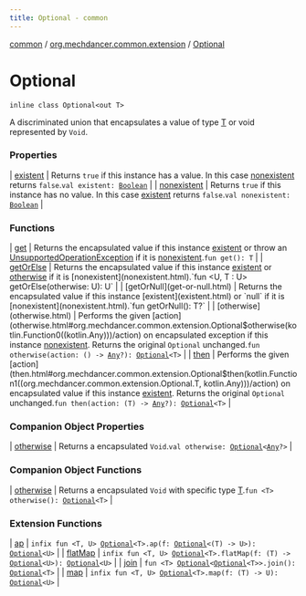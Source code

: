 ```yaml
---
title: Optional - common
---
```


[common](../../index.html) / [org.mechdancer.common.extension](../index.html) / [Optional](./index.html)

# Optional

`inline class Optional<out T>`

A discriminated union that encapsulates a value of type [T](index.html#T)
or void represented by `Void`.

### Properties

| [existent](existent.html) | Returns `true` if this instance has a value. In this case [nonexistent](nonexistent.html) returns `false`.`val existent: `[`Boolean`](https://kotlinlang.org/api/latest/jvm/stdlib/kotlin/-boolean/index.html) |
| [nonexistent](nonexistent.html) | Returns `true` if this instance has no value. In this case [existent](existent.html) returns `false`.`val nonexistent: `[`Boolean`](https://kotlinlang.org/api/latest/jvm/stdlib/kotlin/-boolean/index.html) |

### Functions

| [get](get.html) | Returns the encapsulated value if this instance [existent](existent.html) or throw an [UnsupportedOperationException](https://kotlinlang.org/api/latest/jvm/stdlib/kotlin/-unsupported-operation-exception/index.html) if it is [nonexistent](nonexistent.html).`fun get(): T` |
| [getOrElse](get-or-else.html) | Returns the encapsulated value if this instance [existent](existent.html) or [otherwise](get-or-else.html#org.mechdancer.common.extension.Optional$getOrElse(org.mechdancer.common.extension.Optional.getOrElse.U)/otherwise) if it is [nonexistent](nonexistent.html).`fun <U, T : U> getOrElse(otherwise: U): U` |
| [getOrNull](get-or-null.html) | Returns the encapsulated value if this instance [existent](existent.html) or `null` if it is [nonexistent](nonexistent.html).`fun getOrNull(): T?` |
| [otherwise](otherwise.html) | Performs the given [action](otherwise.html#org.mechdancer.common.extension.Optional$otherwise(kotlin.Function0((kotlin.Any)))/action) on encapsulated exception if this instance [nonexistent](nonexistent.html). Returns the original `Optional` unchanged.`fun otherwise(action: () -> `[`Any`](https://kotlinlang.org/api/latest/jvm/stdlib/kotlin/-any/index.html)`?): `[`Optional`](./index.html)`<T>` |
| [then](then.html) | Performs the given [action](then.html#org.mechdancer.common.extension.Optional$then(kotlin.Function1((org.mechdancer.common.extension.Optional.T, kotlin.Any)))/action) on encapsulated value if this instance [existent](existent.html). Returns the original `Optional` unchanged.`fun then(action: (T) -> `[`Any`](https://kotlinlang.org/api/latest/jvm/stdlib/kotlin/-any/index.html)`?): `[`Optional`](./index.html)`<T>` |

### Companion Object Properties

| [otherwise](otherwise.html) | Returns a encapsulated `Void`.`val otherwise: `[`Optional`](./index.html)`<`[`Any`](https://kotlinlang.org/api/latest/jvm/stdlib/kotlin/-any/index.html)`?>` |

### Companion Object Functions

| [otherwise](otherwise.html) | Returns a encapsulated `Void` with specific type [T](otherwise.html#T).`fun <T> otherwise(): `[`Optional`](./index.html)`<T>` |

### Extension Functions

| [ap](../ap.html) | `infix fun <T, U> `[`Optional`](./index.html)`<T>.ap(f: `[`Optional`](./index.html)`<(T) -> U>): `[`Optional`](./index.html)`<U>` |
| [flatMap](../flat-map.html) | `infix fun <T, U> `[`Optional`](./index.html)`<T>.flatMap(f: (T) -> `[`Optional`](./index.html)`<U>): `[`Optional`](./index.html)`<U>` |
| [join](../join.html) | `fun <T> `[`Optional`](./index.html)`<`[`Optional`](./index.html)`<T>>.join(): `[`Optional`](./index.html)`<T>` |
| [map](../map.html) | `infix fun <T, U> `[`Optional`](./index.html)`<T>.map(f: (T) -> U): `[`Optional`](./index.html)`<U>` |

